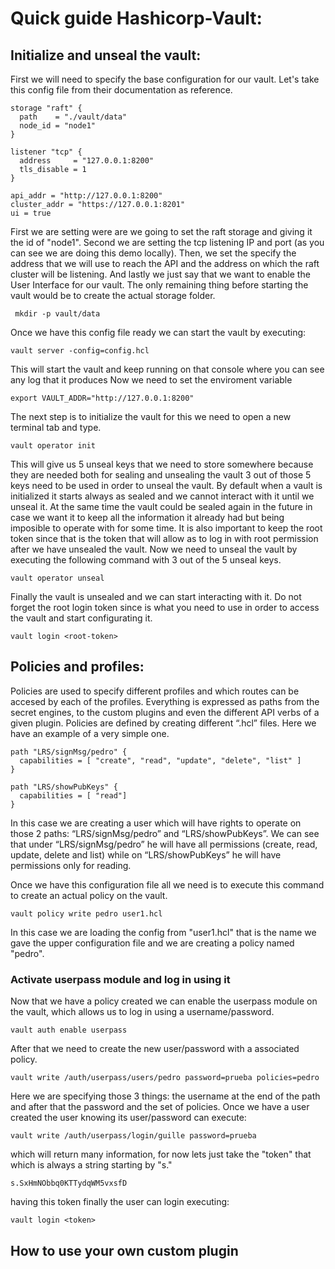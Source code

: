 # Quick guide Hashicorp-Vault:

## Initialize and unseal the vault:
First we will need to specify the base configuration for our vault. Let's take this config file from their documentation as reference.
```
storage "raft" {
  path    = "./vault/data"
  node_id = "node1"
}

listener "tcp" {
  address     = "127.0.0.1:8200"
  tls_disable = 1
}

api_addr = "http://127.0.0.1:8200"
cluster_addr = "https://127.0.0.1:8201"
ui = true
```
First we are setting were are we going to set the raft storage and giving it the id of "node1". Second we are setting the tcp listening IP and port (as you can see we are doing this demo locally). Then, we set the specify the address that we will use to reach the API and the address on which the raft cluster will be listening. And lastly we just say that we want to enable the User Interface for our vault.
The only remaining thing before starting the vault would be to create the actual storage folder.
```
 mkdir -p vault/data
```

Once we have this config file ready we can start the vault by executing:
```
vault server -config=config.hcl
```
This will start the vault and keep running on that console where you can see any log that it produces
Now we need to set the enviroment variable
```
export VAULT_ADDR="http://127.0.0.1:8200"
```
The next step is to initialize the vault for this we need to open a new terminal tab and type.
```
vault operator init
```
This will give us 5 unseal keys that we need to store somewhere because they are needed both for sealing and unsealing the vault 3 out of those 5 keys need to be used in order to unseal the vault. 
By default when a vault is initialized it starts always as sealed and we cannot interact with it until we unseal it. At the same time the vault could be sealed again in the future in case we want it to keep all the information it already had but being imposible to operate with for some time.
It is also important to keep the root token since that is the token that will allow as to log in with root permission after we have unsealed the vault.
Now we need to unseal the vault by executing the following command with 3 out of the 5 unseal keys.
```
vault operator unseal
```
Finally the vault is unsealed and we can start interacting with it. Do not forget the root login token since is what you need to use in order to access the vault and start configurating it.
```
vault login <root-token>
```

## Policies and profiles:
Policies are used to specify different profiles and which routes can be accesed by each of the profiles. Everything is expressed as paths from the secret engines, to the custom plugins and even the different API verbs of a given plugin.
Policies are defined by creating different “.hcl” files. Here we have an example of a very simple one.
```
path "LRS/signMsg/pedro" {
  capabilities = [ "create", "read", "update", "delete", "list" ]
}

path "LRS/showPubKeys" {
  capabilities = [ "read"]
}
```
In this case we are creating a user which will have rights to operate on those 2 paths: “LRS/signMsg/pedro” and “LRS/showPubKeys”. We can see that under “LRS/signMsg/pedro” he will have all permissions (create, read, update, delete and list) while on “LRS/showPubKeys” he will have permissions only for reading.

Once we have this configuration file all we need is to execute this command to create an actual policy on the vault.
```
vault policy write pedro user1.hcl
```
In this case we are loading the config from "user1.hcl" that is the name we gave the upper configuration file and we are creating a policy named "pedro".

### Activate userpass module and log in using it
Now that we have a policy created we can enable the userpass module on the vault, which allows us to log in using a username/password.
```
vault auth enable userpass
```
After that we need to create the new user/password with a associated policy.
```
vault write /auth/userpass/users/pedro password=prueba policies=pedro
```
Here we are specifying those 3 things: the username at the end of the path and after that the password and the set of policies.
Once we have a user created the user knowing its user/password can execute:
```
vault write /auth/userpass/login/guille password=prueba
```
which will return many information, for now lets just take the "token" that which is always a string starting by "s."
```
s.SxHmNObbq0KTTydqWM5vxsfD
```
having this token finally the user can login executing:
```
vault login <token>
```

## How to use your own custom plugin